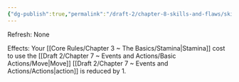 ```yaml
---
{"dg-publish":true,"permalink":"/draft-2/chapter-8-skills-and-flaws/skill-list/agility/rank-3/efficient-move/"}
---
```


Refresh: None

Effects:
Your [[Core Rules/Chapter 3 ~ The Basics/Stamina\|Stamina]] cost to use the [[Draft 2/Chapter 7 ~ Events and Actions/Basic Actions/Move\|Move]] [[Draft 2/Chapter 7 ~ Events and Actions/Actions\|action]] is reduced by 1.